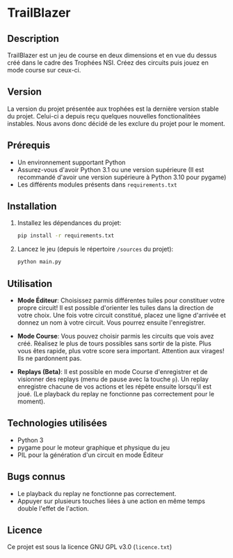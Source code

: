 # TrailBlazer

## Description

TrailBlazer est un jeu de course en deux dimensions et en vue du dessus créé dans le cadre des Trophées NSI. Créez des circuits puis jouez en mode course sur ceux-ci.

## Version

La version du projet présentée aux trophées est la dernière version stable du projet. Celui-ci a depuis reçu quelques nouvelles fonctionalitées instables. Nous avons donc décidé de les exclure du projet pour le moment.

## Prérequis

- Un environnement supportant Python
- Assurez-vous d'avoir Python 3.1 ou une version supérieure (Il est recommandé d'avoir une version supérieure à Python 3.10 pour pygame)
- Les différents modules présents dans `requirements.txt`

## Installation

1. Installez les dépendances du projet:

   ```sh
   pip install -r requirements.txt
   ```

2. Lancez le jeu (depuis le répertoire `/sources` du projet):

   ```sh
   python main.py
   ```

## Utilisation

- **Mode Éditeur**:
    Choisissez parmis différentes tuiles pour constituer votre propre circuit! Il est possible d'orienter les tuiles dans la direction de votre choix. Une fois votre circuit constitué, placez une ligne d'arrivée et donnez un nom à votre circuit. Vous pourrez ensuite l'enregistrer.

- **Mode Course**:
    Vous pouvez choisir parmis les circuits que vois avez créé. Réalisez le plus de tours possibles sans sortir de la piste. Plus vous êtes rapide, plus votre score sera important. Attention aux virages! Ils ne pardonnent pas.

- **Replays (Beta)**:
    Il est possible en mode Course d'enregistrer et de visionner des replays (menu de pause avec la touche `p`). Un replay enregistre chacune de vos actions et les répète ensuite lorsqu'il est joué. (Le playback du replay ne fonctionne pas correctement pour le moment).

## Technologies utilisées

- Python 3
- pygame pour le moteur graphique et physique du jeu
- PIL pour la génération d'un circuit en mode Éditeur

## Bugs connus

- Le playback du replay ne fonctionne pas correctement.
- Appuyer sur plusieurs touches liées à une action en même temps double l'effet de l'action.

## Licence

Ce projet est sous la licence GNU GPL v3.0 (`licence.txt`)
